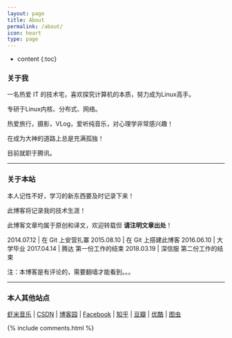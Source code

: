 ```yaml
---
layout: page
title: About
permalink: /about/
icon: heart
type: page
---
```


* content
{:toc}


### 关于我

一名热爱 IT 的技术宅，喜欢探究计算机的本质，努力成为Linux高手。    

专研于Linux内核、分布式、网络。

热爱旅行，摄影，VLog，爱听纯音乐，对心理学非常感兴趣！

在成为大神的道路上总是充满孤独！ 

目前就职于腾讯。

---

### 关于本站   

本人记性不好，学习的新东西要及时记录下来！

此博客将记录我的技术生涯！

此博客文章均属于原创和译文，欢迎转载但 __请注明文章出处__！

2014.07.12 | 在 Git 上安营扎寨
2015.08.10 | 在 Git 上搭建此博客
2016.06.10 | 大学毕业
2017.04.14 | 腾达 第一份工作的结束
2018.03.19 | 深信服 第二份工作的结束

注：本博客是有评论的，需要翻墙才能看到。。。

---


### 本人其他站点

[虾米音乐](http://www.xiami.com/space/lib-song/u/36002852?spm=a1z1s.6626009.229054153.3.7v3L46) \| [CSDN](http://blog.csdn.net/u014328976/article) \| [博客园](http://www.cnblogs.com/cxd2014/p/) \| [Facebook](https://www.facebook.com/profile.php?id=100006606157322) \| [知乎](http://www.zhihu.com/people/cheng-sheng-92) \| [豆瓣](http://www.douban.com/people/81914486/) \| [优酷](http://i.youku.com/i/UMTQ0ODkzMTAzMg==/videos) \| [图虫](https://tuchong.com/1374882/)

{% include comments.html %}
